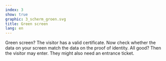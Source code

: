 ```yaml
---
index: 3
show: true
graphic: 3_scherm_groen.svg
title: Green screen
lang: en
---
```

Green screen? The visitor has a valid certificate. Now check whether the data on your screen match the data on the proof of identity. All good? Then the visitor may enter. They might also need an entrance ticket.
